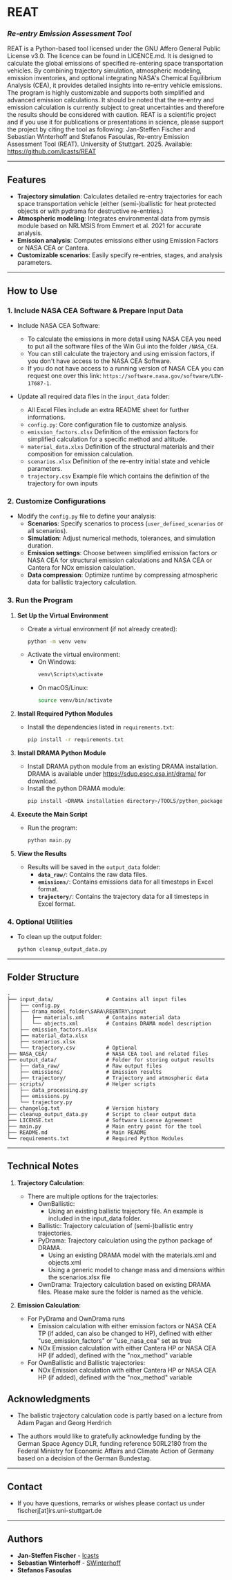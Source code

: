 # **REAT**

### _Re-entry Emission Assessment Tool_

REAT is a Python-based tool licensed under the GNU Affero General Public License v3.0. The licence can be found in LICENCE.md. It is designed to calculate the global emissions of specified re-entering space transportation vehicles. By combining trajectory simulation, atmospheric modeling, emission inventories, and optional integrating NASA's Chemical Equilibrium Analysis (CEA), it provides detailed insights into re-entry vehicle emissions. The program is highly customizable and supports both simplified and advanced emission calculations. It should be noted that the re-entry and emission calculation is currently subject to great uncertainties and therefore the results should be considered with caution.
REAT is a scientific project and if you use it for publications or presentations in science, please support the project by citing the tool as following:
Jan-Steffen Fischer and Sebastian Winterhoff and Stefanos Fasoulas, Re-entry Emission Assessment Tool (REAT). University of Stuttgart. 2025. Available: https://github.com/lcasts/REAT

---

## **Features**

- **Trajectory simulation**: Calculates detailed re-entry trajectories for each space transportation vehicle (either (semi-)ballistic for heat protected objects or with pydrama for destructive re-entries.)
- **Atmospheric modeling**: Integrates environmental data from pymsis module based on NRLMSIS from Emmert et al. 2021 for accurate analysis.
- **Emission analysis**: Computes emissions either using Emission Factors or NASA CEA or Cantera.
- **Customizable scenarios**: Easily specify re-entries, stages, and analysis parameters.

---

## **How to Use**

### 1. **Include NASA CEA Software & Prepare Input Data**

- Include NASA CEA Software:

  - To calculate the emissions in more detail using NASA CEA you need to put all the software files of the Win Gui into the folder `/NASA_CEA`.
  - You can still calculate the trajectory and using emission factors, if you don't have access to the NASA CEA Software.
  - If you do not have access to a running version of NASA CEA you can request one over this link: `https://software.nasa.gov/software/LEW-17687-1`.

- Update all required data files in the `input_data` folder:

  - All Excel Files include an extra README sheet for further informations.
  - `config.py`: Core configuration file to customize analysis.
  - `emission_factors.xlsx` Definition of the emission factors for simplified calculation for a specific method and altitude.
  - `material_data.xlxs` Definition of the structural materials and their composition for emission calculation.
  - `scenarios.xlsx` Definition of the re-entry initial state and vehicle parameters.
  - `trajectory.csv` Example file which contains the definition of the trajectory for own inputs 

### 2. **Customize Configurations**

- Modify the `config.py` file to define your analysis:
  - **Scenarios**: Specify scenarios to process (`user_defined_scenarios` or all scenarios).
  - **Simulation**: Adjust numerical methods, tolerances, and simulation duration.
  - **Emission settings**: Choose between simplified emission factors or NASA CEA for structural emission calculations and NASA CEA or Cantera for NOx emission calculation.
  - **Data compression**: Optimize runtime by compressing atmospheric data for ballistic trajectory calculation.

### 3. **Run the Program**

1. **Set Up the Virtual Environment**

   - Create a virtual environment (if not already created):
     ```bash
     python -m venv venv
     ```
   - Activate the virtual environment:
     - On Windows:
       ```bash
       venv\Scripts\activate
       ```
     - On macOS/Linux:
       ```bash
       source venv/bin/activate
       ```

2. **Install Required Python Modules**

   - Install the dependencies listed in `requirements.txt`:
     ```bash
     pip install -r requirements.txt
     ```

3. **Install DRAMA Python Module**

   - Install DRAMA python module from an existing DRAMA installation. DRAMA is available under https://sdup.esoc.esa.int/drama/ for download.
   - Install the python DRAMA module:
     ```bash
     pip install <DRAMA installation directory>/TOOLS/python_package
     ```

4. **Execute the Main Script**

   - Run the program:
     ```bash
     python main.py
     ```

5. **View the Results**
   - Results will be saved in the `output_data` folder:
     - **`data_raw/`**: Contains the raw data files.
     - **`emissions/`**: Contains emissions data for all timesteps in Excel format.
     - **`trajectory/`**: Contains the trajectory data for all timesteps in Excel format.

### 4. **Optional Utilities**

- To clean up the output folder:
  ```bash
  python cleanup_output_data.py
  ```

---

## **Folder Structure**

```
.
├── input_data/                 # Contains all input files
│   ├── config.py
│   ├── drama_model_folder\SARA\REENTRY\input
│   │   ├── materials.xml       # Contains material data
│   │   └── objects.xml         # Contains DRAMA model description
│   ├── emission_factors.xlsx
│   ├── material_data.xlsx
│   ├── scenarios.xlsx
│   └── trajectory.csv          # Optional
├── NASA_CEA/                   # NASA CEA tool and related files
├── output_data/                # Folder for storing output results
│   ├── data_raw/               # Raw output files
│   ├── emissions/              # Emission results
│   ├── trajectory/             # Trajectory and atmospheric data
├── scripts/                    # Helper scripts
│   ├── data_processing.py
│   ├── emissions.py
│   └── trajectory.py
├── changelog.txt               # Version history
├── cleanup_output_data.py      # Script to clear output data
├── LICENSE.txt                 # Software License Agreement
├── main.py                     # Main entry point for the tool
├── README.md                   # Main README
└── requirements.txt            # Required Python Modules
```

---

## **Technical Notes**

1. **Trajectory Calculation**:

   - There are multiple options for the trajectories:
      - OwnBallistic: 
         - Using an existing ballistic trajectory file. An example is included in the input_data folder.
      - Ballistic: Trajectory calculation of (semi-)ballistic entry trajectories.
      - PyDrama: Trajectory calculation using the python package of DRAMA.
         - Using an existing DRAMA model with the materials.xml and objects.xml
         - Using a generic model to change mass and dimensions within the scenarios.xlsx file
      - OwnDrama: Trajectory calculation based on existing DRAMA files. Please make sure the folder is named as the vehicle.

2. **Emission Calculation**:
   - For PyDrama and OwnDrama runs
      - Emission calculation with either emission factors or NASA CEA TP (if added, can also be changed to HP), defined with either "use_emission_factors" or "use_nasa_cea" set as true
      - NOx Emission calculation with either Cantera HP or NASA CEA HP (if added), defined with the "nox_method" variable
   - For OwnBallistic and Ballistic trajectories:
      - NOx Emission calculation with either Cantera HP or NASA CEA HP (if added), defined with the "nox_method" variable

## **Acknowledgments**

- The balistic trajectory calculation code is partly based on a lecture from Adam Pagan and Georg Herdrich

- The authors would like to gratefully acknowledge funding by the German Space Agency DLR, funding reference 50RL2180 from the Federal Ministry for Economic Affairs and Climate Action of Germany based on a decision of the German Bundestag.

---

## **Contact**
- If you have questions, remarks or wishes please contact us under fischerj[at]irs.uni-stuttgart.de

---

## Authors

- **Jan-Steffen Fischer** - [lcasts](https://github.com/lcasts)
- **Sebastian Winterhoff** - [SWinterhoff](https://github.com/SWinterhoff)
- **Stefanos Fasoulas**
